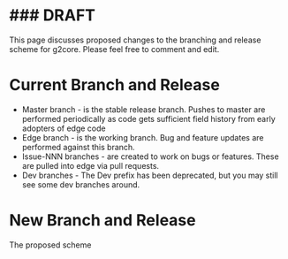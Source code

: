 # ### DRAFT ###
This page discusses proposed changes to the branching and release scheme for g2core. Please feel free to comment and edit.

# Current Branch and Release
* Master branch - is the stable release branch. Pushes to master are performed periodically as code gets sufficient field history from early adopters of edge code
* Edge branch - is the working branch. Bug and feature updates are performed against this branch. 
* Issue-NNN branches - are created to work on bugs or features. These are pulled into edge via pull requests. 
* Dev branches - The Dev prefix has been deprecated, but you may still see some dev branches around.

# New Branch and Release
The proposed scheme 
